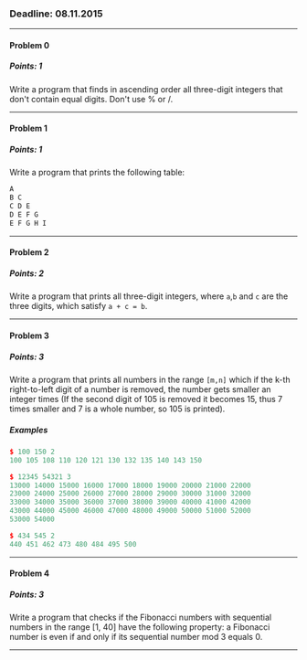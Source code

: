 ### Deadline: 08.11.2015

---

#### Problem 0
##### Points: 1

Write a program that finds in ascending order all three-digit integers that don't contain equal digits. Don't use % or /.

---

#### Problem 1
##### Points: 1

Write a program that prints the following table:

```c++
A
B C
C D E
D E F G
E F G H I
```

---

#### Problem 2
##### Points: 2

Write a program that prints all three-digit integers, where `a`,`b` and `c` are the three digits, which satisfy `a + c = b`.

---

#### Problem 3
##### Points: 3

Write a program that prints all numbers in the range `[m,n]` which if the k-th right-to-left digit of a number is removed, the number gets smaller an integer times (If the second digit of 105 is removed it becomes 15, thus 7 times smaller and 7 is a whole number, so 105 is printed).

##### Examples
```c++
$ 100 150 2
100 105 108 110 120 121 130 132 135 140 143 150

$ 12345 54321 3
13000 14000 15000 16000 17000 18000 19000 20000 21000 22000
23000 24000 25000 26000 27000 28000 29000 30000 31000 32000
33000 34000 35000 36000 37000 38000 39000 40000 41000 42000
43000 44000 45000 46000 47000 48000 49000 50000 51000 52000
53000 54000

$ 434 545 2
440 451 462 473 480 484 495 500

```

---

#### Problem 4
##### Points: 3

Write a program that checks if the Fibonacci numbers with sequential numbers in the range [1, 40] have the following property: a Fibonacci number is even if and only if its sequential number mod 3 equals 0.

---

